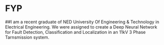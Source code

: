 # FYP
##I am a recent graduate of NED University Of Engineering & Technology in Electrical Engineering. We were assigned to create a Deep Neural Network for Fault Detection, Classification and Localization in an 11kV 3 Phase Tarnsmission system.
